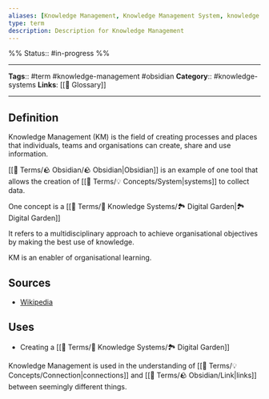 ```yaml
---
aliases: [Knowledge Management, Knowledge Management System, knowledge management, KM]
type: term
description: Description for Knowledge Management
---
```

%%
Status:: #in-progress 
%%

---
**Tags**:: #term #knowledge-management #obsidian 
**Category**:: #knowledge-systems
**Links**: [[📇 Glossary]]

---

## Definition

Knowledge Management (KM) is the field of creating processes and places that individuals, teams and organisations can create, share and use information.

[[📇 Terms/🪨 Obsidian/🪨 Obsidian|Obsidian]] is an example of one tool that allows the creation of [[📇 Terms/💡 Concepts/System|systems]] to collect data.

One concept is a [[📇 Terms/🧠 Knowledge Systems/🏞 Digital Garden|🏞 Digital Garden]]

It refers to a multidisciplinary approach to achieve organisational objectives by making the best use of knowledge.

KM is an enabler of organisational learning.

## Sources
- [Wikipedia](https://en.wikipedia.org/wiki/Knowledge_management)

## Uses

- Creating a [[📇 Terms/🧠 Knowledge Systems/🏞 Digital Garden]]

Knowledge Management is used in the understanding of [[📇 Terms/💡 Concepts/Connection|connections]] and [[📇 Terms/🪨 Obsidian/Link|links]] between seemingly different things.